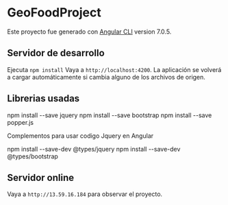 # GeoFoodProject

Este proyecto fue generado con [Angular CLI](https://github.com/angular/angular-cli) version 7.0.5.

## Servidor de desarrollo

Ejecuta `npm install`
Vaya a `http://localhost:4200`. 
La aplicación se volverá a cargar automáticamente si cambia alguno de los archivos de origen.

## Librerias usadas

npm install --save jquery
npm install --save bootstrap
npm install --save popper.js

Complementos para usar codigo Jquery en Angular

npm install --save-dev @types/jquery
npm install --save-dev @types/bootstrap

## Servidor online

Vaya a `http://13.59.16.184` para observar el proyecto.